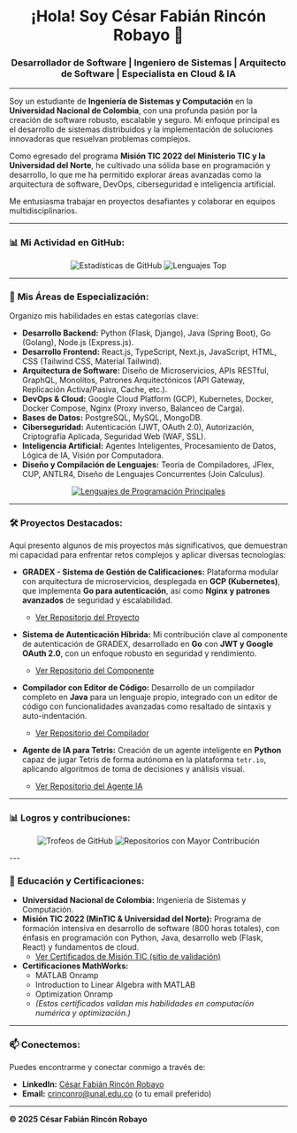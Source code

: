 <h1 align="center">¡Hola! Soy César Fabián Rincón Robayo 👋</h1>

<h3 align="center">Desarrollador de Software | Ingeniero de Sistemas | Arquitecto de Software | Especialista en Cloud & IA</h3>

---

<p align="left">
  Soy un estudiante de <strong>Ingeniería de Sistemas y Computación</strong> en la <strong>Universidad Nacional de Colombia</strong>, con una profunda pasión por la creación de software robusto, escalable y seguro. Mi enfoque principal es el desarrollo de sistemas distribuidos y la implementación de soluciones innovadoras que resuelvan problemas complejos.
</p>

<p align="left">
  Como egresado del programa <strong>Misión TIC 2022 del Ministerio TIC y la Universidad del Norte</strong>, he cultivado una sólida base en programación y desarrollo, lo que me ha permitido explorar áreas avanzadas como la arquitectura de software, DevOps, ciberseguridad e inteligencia artificial.
</p>

<p align="left">
  Me entusiasma trabajar en proyectos desafiantes y colaborar en equipos multidisciplinarios.
</p>

---

### 📊 **Mi Actividad en GitHub:**

<p align="center">
  <img src="https://github-readme-stats.vercel.app/api?username=CesarFRR&theme=radical&hide_border=true&show_icons=true&count_private=true" alt="Estadísticas de GitHub">
  
  <img src="https://github-readme-stats.vercel.app/api/top-langs/?username=CesarFRR&layout=compact&theme=radical&hide_border=true" alt="Lenguajes Top">
</p>

---

### 🚀 **Mis Áreas de Especialización:**

<p align="left">
  Organizo mis habilidades en estas categorías clave:
</p>

- **Desarrollo Backend:** Python (Flask, Django), Java (Spring Boot), Go (Golang), Node.js (Express.js).
- **Desarrollo Frontend:** React.js, TypeScript, Next.js, JavaScript, HTML, CSS (Tailwind CSS, Material Tailwind).
- **Arquitectura de Software:** Diseño de Microservicios, APIs RESTful, GraphQL, Monolitos, Patrones Arquitectónicos (API Gateway, Replicación Activa/Pasiva, Cache, etc.).
- **DevOps & Cloud:** Google Cloud Platform (GCP), Kubernetes, Docker, Docker Compose, Nginx (Proxy inverso, Balanceo de Carga).
- **Bases de Datos:** PostgreSQL, MySQL, MongoDB.
- **Ciberseguridad:** Autenticación (JWT, OAuth 2.0), Autorización, Criptografía Aplicada, Seguridad Web (WAF, SSL).
- **Inteligencia Artificial:** Agentes Inteligentes, Procesamiento de Datos, Lógica de IA, Visión por Computadora.
- **Diseño y Compilación de Lenguajes:** Teoría de Compiladores, JFlex, CUP, ANTLR4, Diseño de Lenguajes Concurrentes (Join Calculus).

<p align="center">
  <a href="https://skillicons.dev">
    <img src="https://skillicons.dev/icons?i=py,java,js,go" alt="Lenguajes de Programación Principales">
  </a>
</p>

---

### 🛠️ **Proyectos Destacados:**

<p align="left">
  Aquí presento algunos de mis proyectos más significativos, que demuestran mi capacidad para enfrentar retos complejos y aplicar diversas tecnologías:
</p>

* **GRADEX - Sistema de Gestión de Calificaciones:** Plataforma modular con arquitectura de microservicios, desplegada en **GCP (Kubernetes)**, que implementa **Go para autenticación**, así como **Nginx y patrones avanzados** de seguridad y escalabilidad.
    * [Ver Repositorio del Proyecto](https://github.com/Swarch2F/prototipo4)

* **Sistema de Autenticación Híbrida:** Mi contribución clave al componente de autenticación de GRADEX, desarrollado en **Go** con **JWT y Google OAuth 2.0**, con un enfoque robusto en seguridad y rendimiento.
    * [Ver Repositorio del Componente](https://github.com/CesarFRR/go-auth-hybrid)

* **Compilador con Editor de Código:** Desarrollo de un compilador completo en **Java** para un lenguaje propio, integrado con un editor de código con funcionalidades avanzadas como resaltado de sintaxis y auto-indentación.
    * [Ver Repositorio del Compilador](https://github.com/CesarFRR/Lenguajes_2024_1/tree/Taller_2)

* **Agente de IA para Tetris:** Creación de un agente inteligente en **Python** capaz de jugar Tetris de forma autónoma en la plataforma `tetr.io`, aplicando algoritmos de toma de decisiones y análisis visual.
    * [Ver Repositorio del Agente IA](https://github.com/CesarFRR/isi_tetris_ia)

---
### 📊 **Logros y contribuciones:**
<p align="center"> 
  <img src="https://github-profile-trophy.vercel.app/?username=CesarFRR&no-frame=true&no-bg=true&margin-w=4&theme=radical" alt="Trofeos de GitHub">

  <img src="https://github-contributor-stats.vercel.app/api?username=CesarFRR&limit=5&combine_all_yearly_contributions=true&theme=radical" alt="Repositorios con Mayor Contribución">
</p>
---

### 🌱 **Educación y Certificaciones:**

* **Universidad Nacional de Colombia:** Ingeniería de Sistemas y Computación.
* **Misión TIC 2022 (MinTIC & Universidad del Norte):** Programa de formación intensiva en desarrollo de software (800 horas totales), con énfasis en programación con Python, Java, desarrollo web (Flask, React) y fundamentos de cloud.
    * [Ver Certificados de Misión TIC (sitio de validación)](https://tananeo.uninorte.edu.co/certificados/)
* **Certificaciones MathWorks:**
    * MATLAB Onramp
    * Introduction to Linear Algebra with MATLAB
    * Optimization Onramp
    * *(Estos certificados validan mis habilidades en computación numérica y optimización.)*

---

### 📫 **Conectemos:**

<p align="left">
  Puedes encontrarme y conectar conmigo a través de:
</p>

- **LinkedIn:** [César Fabián Rincón Robayo](https://www.linkedin.com/in/CesarFRR)
- **Email:** crinconro@unal.edu.co (o tu email preferido)

---

**© 2025 César Fabián Rincón Robayo**

